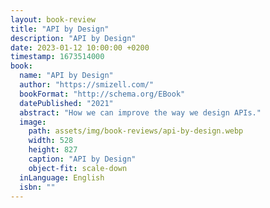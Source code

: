 ```yaml
---
layout: book-review
title: "API by Design"
description: "API by Design"
date: 2023-01-12 10:00:00 +0200
timestamp: 1673514000
book:
  name: "API by Design"
  author: "https://smizell.com/"
  bookFormat: "http://schema.org/EBook"
  datePublished: "2021"
  abstract: "How we can improve the way we design APIs."
  image:
    path: assets/img/book-reviews/api-by-design.webp
    width: 528
    height: 827
    caption: "API by Design"
    object-fit: scale-down
  inLanguage: English
  isbn: ""
---
```

